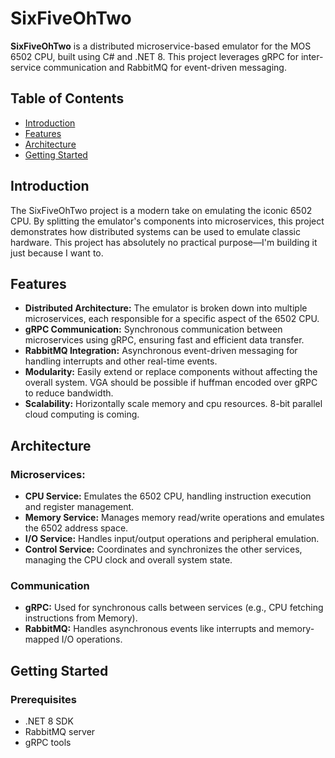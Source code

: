# SixFiveOhTwo

**SixFiveOhTwo** is a distributed microservice-based emulator for the MOS 6502 CPU, built using C# and .NET 8. This project leverages gRPC for inter-service communication and RabbitMQ for event-driven messaging.

## Table of Contents

- [Introduction](#introduction)
- [Features](#features)
- [Architecture](#architecture)
- [Getting Started](#getting-started)

## Introduction

The SixFiveOhTwo project is a modern take on emulating the iconic 6502 CPU. By splitting the emulator's components into microservices, this project demonstrates how distributed systems can be used to emulate classic hardware.
This project has absolutely no practical purpose—I'm building it just because I want to.

## Features

- **Distributed Architecture:** The emulator is broken down into multiple microservices, each responsible for a specific aspect of the 6502 CPU.
- **gRPC Communication:** Synchronous communication between microservices using gRPC, ensuring fast and efficient data transfer.
- **RabbitMQ Integration:** Asynchronous event-driven messaging for handling interrupts and other real-time events.
- **Modularity:** Easily extend or replace components without affecting the overall system. VGA should be possible if huffman encoded over gRPC to reduce bandwidth.
- **Scalability:** Horizontally scale memory and cpu resources. 8-bit parallel cloud computing is coming.

## Architecture

### Microservices:

- **CPU Service:** Emulates the 6502 CPU, handling instruction execution and register management.
- **Memory Service:** Manages memory read/write operations and emulates the 6502 address space.
- **I/O Service:** Handles input/output operations and peripheral emulation.
- **Control Service:** Coordinates and synchronizes the other services, managing the CPU clock and overall system state.

### Communication

- **gRPC:** Used for synchronous calls between services (e.g., CPU fetching instructions from Memory).
- **RabbitMQ:** Handles asynchronous events like interrupts and memory-mapped I/O operations.

## Getting Started

### Prerequisites

- .NET 8 SDK
- RabbitMQ server
- gRPC tools
